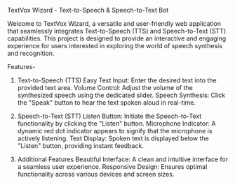 TextVox Wizard - Text-to-Speech & Speech-to-Text Bot

Welcome to TextVox Wizard, a versatile and user-friendly web application that seamlessly integrates Text-to-Speech (TTS) and Speech-to-Text (STT) capabilities. This project is designed to provide an interactive and engaging experience for users interested in exploring the world of speech synthesis and recognition.

Features-
1. Text-to-Speech (TTS)
Easy Text Input: Enter the desired text into the provided text area.
Volume Control: Adjust the volume of the synthesized speech using the dedicated slider.
Speech Synthesis: Click the "Speak" button to hear the text spoken aloud in real-time.

2. Speech-to-Text (STT)
Listen Button: Initiate the Speech-to-Text functionality by clicking the "Listen" button.
Microphone Indicator: A dynamic red dot indicator appears to signify that the microphone is actively listening.
Text Display: Spoken text is displayed below the "Listen" button, providing instant feedback.

3. Additional Features
Beautiful Interface: A clean and intuitive interface for a seamless user experience.
Responsive Design: Ensures optimal functionality across various devices and screen sizes.
